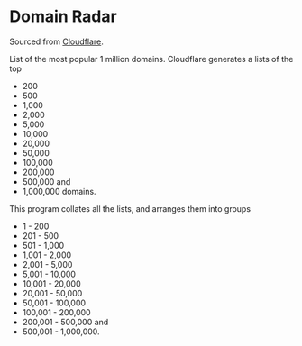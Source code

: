# Domain Radar

Sourced from [Cloudflare](https://radar.cloudflare.com/domains).

List of the most popular 1 million domains.
Cloudflare generates a lists of the top
* 200
* 500
* 1,000
* 2,000
* 5,000
* 10,000
* 20,000
* 50,000
* 100,000
* 200,000
* 500,000 and 
* 1,000,000 domains.

This program collates all the lists, and arranges
them into groups
* 1 - 200
* 201 - 500
* 501 - 1,000
* 1,001 - 2,000
* 2,001 - 5,000
* 5,001 - 10,000
* 10,001 - 20,000
* 20,001 - 50,000
* 50,001 - 100,000
* 100,001 - 200,000
* 200,001 - 500,000 and
* 500,001 - 1,000,000.
